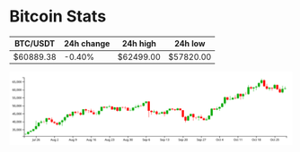 # Bitcoin Stats

BTC/USDT|24h change|24h high|24h low|
|---|---|---|---|
|$60889.38|-0.40%|$62499.00|$57820.00|

<img src="./chart.svg">
